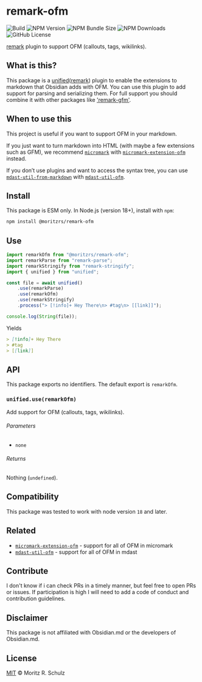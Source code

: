 # remark-ofm

![Build](https://github.com/MoritzRS/obsidian-ext/actions/workflows/ci.yml/badge.svg)
![NPM Version](https://img.shields.io/npm/v/%40moritzrs%2Fremark-ofm)
![NPM Bundle Size](https://img.shields.io/bundlephobia/minzip/%40moritzrs%2Fremark-ofm)
![NPM Downloads](https://img.shields.io/npm/dm/%40moritzrs%2Fremark-ofm)
![GitHub License](https://img.shields.io/github/license/MoritzRS/obsidian-ext)

[remark](https://github.com/remarkjs/remark) plugin to support OFM (callouts, tags, wikilinks).

## What is this?

This package is a [unified](https://github.com/unifiedjs/unified)([remark](https://github.com/remarkjs/remark)) plugin to enable the extensions to markdown that Obsidian adds with OFM.
You can use this plugin to add support for parsing and serializing them.
For full support you should combine it with other packages like ['remark-gfm'](https://github.com/remarkjs/remark-gfm).

## When to use this

This project is useful if you want to support OFM in your markdown.

If you just want to turn markdown into HTML (with maybe a few extensions such as GFM), we recommend [`micromark`](https://github.com/micromark/micromark) with [`micromark-extension-ofm`](https://github.com/MoritzRS/obsidian-ext/tree/main/packages/micromark-extension-ofm) instead.

If you don’t use plugins and want to access the syntax tree, you can use [`mdast-util-from-markdown`](https://github.com/syntax-tree/mdast-util-from-markdown) with [`mdast-util-ofm`](https://github.com/MoritzRS/obsidian-ext/tree/main/packages/mdast-util-ofm).

## Install

This package is ESM only. In Node.js (version 18+), install with `npm`:

```sh
npm install @moritzrs/remark-ofm
```

## Use

```js
import remarkOfm from "@moritzrs/remark-ofm";
import remarkParse from "remark-parse";
import remarkStringify from "remark-stringify";
import { unified } from "unified";

const file = await unified()
	.use(remarkParse)
	.use(remarkOfm)
	.use(remarkStringify)
	.process("> [!info]+ Hey There\n> #tag\n> [[link]]");

console.log(String(file));
```

Yields

```md
> [!info]+ Hey There
> #tag
> [[link]]
```

## API

This package exports no identifiers. The default export is `remarkOfm`.

### `unified.use(remarkOfm)`

Add support for OFM (callouts, tags, wikilinks).

###### Parameters

-   `none`

###### Returns

Nothing (`undefined`).

## Compatibility

This package was tested to work with node version `18` and later.

## Related

-   [`micromark-extension-ofm`](https://github.com/MoritzRS/obsidian-ext/tree/main/packages/micromark-extension-ofm) - support for all of OFM in micromark
-   [`mdast-util-ofm`](https://github.com/MoritzRS/obsidian-ext/tree/main/packages/mdast-util-ofm) - support for all of OFM in mdast

## Contribute

I don't know if i can check PRs in a timely manner, but feel free to open PRs or issues.
If participation is high I will need to add a code of conduct and contribution guidelines.

## Disclaimer

This package is not affiliated with Obsidian.md or the developers of Obsidian.md.

## License

[MIT](https://github.com/MoritzRS/obsidian-ext/blob/main/LICENSE.md) © Moritz R. Schulz
